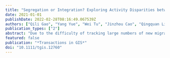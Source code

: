 ```yaml
---
title: "Segregation or Integration? Exploring Activity Disparities between Migrants and Settled Urban Residents Using Human Mobility Data"
date: 2021-01-01
publishDate: 2022-02-28T08:16:49.067539Z
authors: ["Qili Gao", "Yang Yue", "Wei Tu", "Jinzhou Cao", "Qingquan Li"]
publication_types: ["2"]
abstract: "Due to the difficulty of tracking large numbers of new migrants, how their daily activity behaviors differ from those of settled residents has not been well investigated, leading to a lack of understanding of new migrants' integration. Meanwhile, existing research largely emphasized residential space and ignored other activity disparities. To obtain a more comprehensive picture of urban segregation, we identified new migrants and two settled urban groups from two kinds of human mobility data. A S-T-A-D-I interactive framework was proposed to measure segregation from multiple activity dimensions, including spatial colocation, temporal coexistence, accessibility, activity diversity, and social interaction. Two-scale analysis of spatial colocation patterns reveals residential segregation by both residential location and housing type, suggesting the effectiveness of the mobility data in profiling socioeconomic groups. The temporal disparity in undertaking activities was unveiled by identifying temporal coexistence patterns. Moreover, the groups presented significant inequality in accessibility owing to the use of different travel modes, leading to a notable disparity in activity diversity. Jointly determined by the disparities in space, time, and diversity, the three groups generated a high level of self-segregation, and new migrants and transit users presented very low interaction potentials with the car group."
featured: false
publication: "*Transactions in GIS*"
doi: "10.1111/tgis.12760"
---
```


